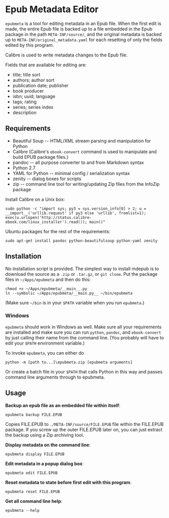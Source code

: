# Epub Metadata Editor


`epubmeta` is a tool for editing metadata in an Epub file. When the
first edit is made, the entire Epub file is backed up to a file embedded
in the Epub package in the path `META-INF/source/`, and the original
metadata is backed up to `META-INF/original_metadata.yaml` for each
resetting of only the fields edited by this program.

Calibre is used to write metadata changes to the Epub file.

Fields that are available for editing are:

* title; title sort
* authors; author sort
* publication date; publisher
* book producer
* isbn; uuid; language
* tags; rating
* series; series index
* description


## Requirements


* Beautiful Soup -- HTML/XML stream parsing and manipulation for Python
* Calibre (Calibre's `ebook-convert` command is used to manipulate and
  build EPUB package files.)
* pandoc -- all purpose converter to and from Markdown syntax
* Python 2.7
* YAML for Python -- minimal config / serialization syntax
* zenity -- dialog boxes for scripts
* zip -- command line tool for writing/updating Zip files from the
  InfoZip package

Install Calibre on a Unix box:

    sudo python -c "import sys; py3 = sys.version_info[0] > 2; u = __import__('urllib.request' if py3 else 'urllib', fromlist=1); exec(u.urlopen('http://status.calibre-ebook.com/linux_installer').read()); main()"

Ubuntu packages for the rest of the requirements:

    sudo apt-get install pandoc python-beautifulsoup python-yaml zenity


## Installation


No installation script is provided. The simplest way to install mdepub
is to download the source as a `.zip` or `.tar.gz`, or `git clone`. Put
the package files in `~/Apps/epubmeta` and then do this:

    chmod +x ~/Apps/epubmeta/__main__.py
    ln --symbolic ~/Apps/epubmeta/__main.py__ ~/bin/epubmeta

(Make sure `~/bin` is in your `$PATH` variable when you run `epubmeta`.)


### Windows


`epubmeta` should work in Windows as well. Make sure all your
requirements are installed and make sure you can run `python`, `pandoc`,
and `ebook-convert` by just calling their name from the command line.
(You probably will have to edit your `$PATH` environment variable.)

To invoke `epubmeta`, you can either do

    python -m [path to...]\epubmeta.zip [epubmeta arguments]

Or create a batch file in your `$PATH` that calls Python in this way and
passes command line arguments through to epubmeta.


## Usage


**Backup an epub file as an embedded file within itself**:

    epubmeta backup FILE.EPUB

Copies FILE.EPUB to `./META-INF/source/FILE.EPUB` file within the
FILE.EPUB package. If you screw up the outer FILE.EPUB later on, you can
just extract the backup using a Zip archiving tool.

**Display metadata on the command line**:

    epubmeta display FILE.EPUB

**Edit metadata in a popup dialog box**:

    epubmeta edit FILE.EPUB

**Reset metadata to state before first edit with this program**:

    epubmeta reset FILE.EPUB

**Get all command line help**:

    epubmeta --help

